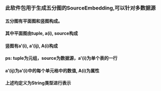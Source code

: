 ### 此软件包用于生成五分图的SourceEmbedding,可以针对多数据源
#### 五分图有平面图和竖图构成。
#### 其中平面图由tuple, a(i), source构成
#### 竖图有a'(i), a'(ij), A(i)构成
#### ps: tuple为元组，source为数据源，a'(i)为单个表的一行
#### a'(ij)为a'(i)中的每个单元格中的数值, A(i)为属性
#### 上述均定义为String类型进行表示